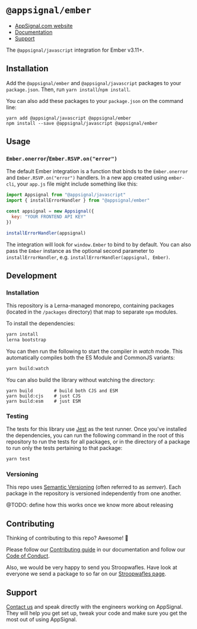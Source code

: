 # `@appsignal/ember`

- [AppSignal.com website][appsignal]
- [Documentation][docs]
- [Support][contact]

The `@appsignal/javascript` integration for Ember v3.11+. 

## Installation

Add the  `@appsignal/ember` and `@appsignal/javascript` packages to your `package.json`. Then, run `yarn install`/`npm install`.

You can also add these packages to your `package.json` on the command line:

```
yarn add @appsignal/javascript @appsignal/ember
npm install --save @appsignal/javascript @appsignal/ember
```

## Usage

### `Ember.onerror`/`Ember.RSVP.on("error")`

The default Ember integration is a function that binds to the `Ember.onerror` and `Ember.RSVP.on("error")` handlers. In a new app created using `ember-cli`, your `app.js` file might include something like this:

```js
import Appsignal from "@appsignal/javascript"
import { installErrorHandler } from "@appsignal/ember"

const appsignal = new Appsignal({ 
  key: "YOUR FRONTEND API KEY"
})

installErrorHandler(appsignal)
```

The integration will look for `window.Ember` to bind to by default. You can also pass the `Ember` instance as the optional second parameter to `installErrorHandler`, e.g. `installErrorHandler(appsignal, Ember)`.

## Development

### Installation

This repository is a Lerna-managed monorepo, containing packages (located in the `/packages` directory) that map to separate `npm` modules.

To install the dependencies:

```bash
yarn install
lerna bootstrap
```

You can then run the following to start the compiler in _watch_ mode. This automatically compiles both the ES Module and CommonJS variants:

```bash
yarn build:watch
```

You can also build the library without watching the directory:

```
yarn build        # build both CJS and ESM
yarn build:cjs    # just CJS
yarn build:esm    # just ESM
```

### Testing

The tests for this library use [Jest](https://jestjs.io) as the test runner. Once you've installed the dependencies, you can run the following command in the root of this repository to run the tests for all packages, or in the directory of a package to run only the tests pertaining to that package:

```bash
yarn test
```

### Versioning

This repo uses [Semantic Versioning][semver] (often referred to as _semver_). Each package in the repository is versioned independently from one another.

@TODO: define how this works once we know more about releasing

## Contributing

Thinking of contributing to this repo? Awesome! 🚀

Please follow our [Contributing guide][contributing-guide] in our documentation and follow our [Code of Conduct][coc].

Also, we would be very happy to send you Stroopwafles. Have look at everyone we send a package to so far on our [Stroopwafles page][waffles-page].

## Support

[Contact us][contact] and speak directly with the engineers working on AppSignal. They will help you get set up, tweak your code and make sure you get the most out of using AppSignal.

[appsignal]: https://appsignal.com
[appsignal-sign-up]: https://appsignal.com/users/sign_up
[contact]: mailto:support@appsignal.com
[coc]: https://docs.appsignal.com/appsignal/code-of-conduct.html
[waffles-page]: https://appsignal.com/waffles
[docs]: http://docs.appsignal.com
[contributing-guide]: http://docs.appsignal.com/appsignal/contributing.html

[semver]: http://semver.org/
